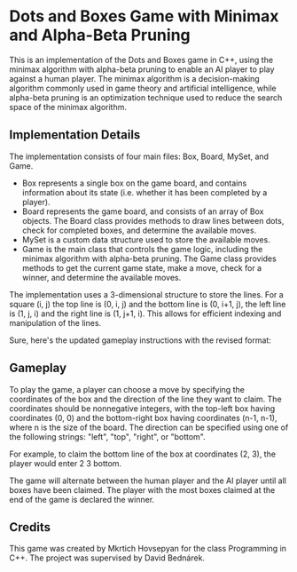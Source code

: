 # Dots and Boxes Game with Minimax and Alpha-Beta Pruning

This is an implementation of the Dots and Boxes game in C++, using the minimax algorithm with alpha-beta pruning to enable an AI player to play against a human player. The minimax algorithm is a decision-making algorithm commonly used in game theory and artificial intelligence, while alpha-beta pruning is an optimization technique used to reduce the search space of the minimax algorithm.

## Implementation Details

The implementation consists of four main files: Box, Board, MySet, and Game.

 - Box represents a single box on the game board, and contains information about its state (i.e. whether it has been completed by a player).
 - Board represents the game board, and consists of an array of Box objects. The Board class provides methods to draw lines between dots, check for completed boxes, and determine the available moves.
 - MySet is a custom data structure used to store the available moves.
 - Game is the main class that controls the game logic, including the minimax algorithm with alpha-beta pruning. The Game class provides methods to get the current game state, make a move, check for a winner, and determine the available moves.

The implementation uses a 3-dimensional structure to store the lines. For a square (i, j) the top line is (0, i, j) and the bottom line is (0, i+1, j), the left line is (1, j, i) and the right line is (1, j+1, i). This allows for efficient indexing and manipulation of the lines.


Sure, here's the updated gameplay instructions with the revised format:

## Gameplay

To play the game, a player can choose a move by specifying the coordinates of the box and the direction of the line they want to claim. The coordinates should be nonnegative integers, with the top-left box having coordinates (0, 0) and the bottom-right box having coordinates (n-1, n-1), where n is the size of the board. The direction can be specified using one of the following strings: "left", "top", "right", or "bottom".

For example, to claim the bottom line of the box at coordinates (2, 3), the player would enter 2 3 bottom.

The game will alternate between the human player and the AI player until all boxes have been claimed. The player with the most boxes claimed at the end of the game is declared the winner.

## Credits

This game was created by Mkrtich Hovsepyan for the class Programming in C++. The project was supervised by David Bednárek.
